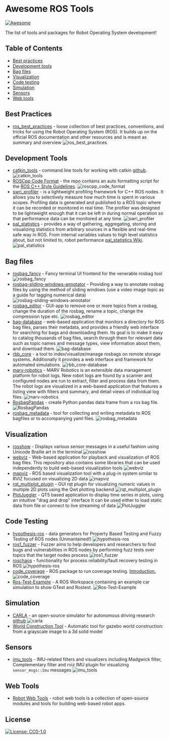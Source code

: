 # Awesome ROS Tools 
[![Awesome](https://cdn.rawgit.com/sindresorhus/awesome/d7305f38d29fed78fa85652e3a63e154dd8e8829/media/badge.svg)](https://github.com/sindresorhus/awesome)

The list of tools and packages for Robot Operating System development!

## Table of Contents

* [Best practices](#best_practices)
* [Development tools](#development-tools)
* [Bag files](#bag-files)
* [Visualization](#visualization)
* [Code testing](#code-testing)
* [Simulation](#simulation)
* [Sensors](#sensors)
* [Web tools](#web-tools)

## Best Practices

* [ros_best_practices](https://github.com/leggedrobotics/ros_best_practices) - loose collection of best practices, conventions, and tricks for using the Robot Operating System (ROS). It builds up on the official ROS documentation and other resources and is meant as summary and overview ![ros_best_practices](https://img.shields.io/github/stars/leggedrobotics/ros_best_practices.svg?style=flat&label=Star&maxAge=86400)

## Development Tools

* [catkin_tools](https://catkin-tools.readthedocs.io/en/latest/index.html) - command line tools for working with catkin [github](https://github.com/catkin/catkin_tools). ![catkin_tools](https://img.shields.io/github/stars/catkin/catkin_tools.svg?style=flat&label=Star&maxAge=86400)
* [ROSCpp Code Format](https://github.com/davetcoleman/roscpp_code_format) - the repo contains an auto formatting script for the [ROS C++ Style Guidelines](http://wiki.ros.org/CppStyleGuide). ![roscpp_code_format](https://img.shields.io/github/stars/davetcoleman/roscpp_code_format.svg?style=flat&label=Star&maxAge=86400)
* [swri_profiler](https://github.com/swri-robotics/swri_profiler) - is a lightweight profiling framework for C++ ROS nodes. It allows you to selectively measure how much time is spent in various scopes. Profiling data is generated and published to a ROS topic where it can be recorded or monitored in real time. The profiler was designed to be lightweight enough that it can be left in during normal operation so that performance data can be monitored at any time. ![swri_profiler](https://img.shields.io/github/stars/swri-robotics/swri_profiler.svg?style=flat&label=Star&maxAge=86400)
* [pal_statistics](https://github.com/pal-robotics/pal_statistics) - provides a way of gathering, aggregating, storing and visualizing statistics from arbitrary sources in a flexible and real-time safe way in ROS. From internal variables values to high level statistics about, but not limited to, robot performance [pal_statistics Wiki](http://wiki.ros.org/pal_statistics). ![pal_statistics](https://img.shields.io/github/stars/pal-robotics/pal_statistics.svg?style=flat&label=Star&maxAge=86400)

## Bag files

* [rosbag_fancy](https://github.com/xqms/rosbag_fancy) - Fancy terminal UI frontend for the venerable rosbag tool ![rosbag_fancy](https://img.shields.io/github/stars/xqms/rosbag_fancy.svg?style=flat&label=Star&maxAge=86400)
* [rosbag-sliding-windows-annotator](https://github.com/ewerlopes/rosbag-sliding-windows-annotator) - Providing a way to annotate rosbag files by using the method of sliding windows (use a video image topic as a guide for tagging numerical data) ![rosbag-sliding-windows-annotator](https://img.shields.io/github/stars/ewerlopes/rosbag-sliding-windows-annotator.svg?style=flat&label=Star&maxAge=86400)
* [rosbag_editor](https://github.com/facontidavide/rosbag_editor) - GUI-app to remove one or more topics from a rosbag, change the duration of the rosbag, rename a topic, change the compression type etc. ![rosbag_editor](https://img.shields.io/github/stars/facontidavide/rosbag_editor.svg?style=flat&label=Star&maxAge=86400)
* [bag-database](https://github.com/swri-robotics/bag-database) - web-based application that monitors a directory for ROS bag files, parses their metadata, and provides a friendly web interface for searching for bags and downloading them. Its goal is to make it easy to catalog thousands of bag files, search through them for relevant data such as topic names and message types, view information about them, and download them. ![bag-database](https://img.shields.io/github/stars/swri-robotics/bag-database.svg?style=flat&label=Star&maxAge=86400)
* [rbb_core](https://github.com/AMZ-Driverless/rbb_core) - a tool to index/visualize/manage rosbags on remote storage systems. Additionally it provides a web interface and framework for automated simulations. ![rbb_core-database](https://img.shields.io/github/stars/AMZ-Driverless/rbb_core.svg?style=flat&label=Star&maxAge=86400)
* [marv-robotics](https://github.com/KITcar-Team/marv-robotics) - MARV Robotics is an extensible data management platform for robot logs. New robot logs are found by a scanner and configured nodes are run to extract, filter and process data from them. The robot logs are visualized in a web-based application that features a listing view with filters and summary, and detail views of individual log files. ![marv-robotics](https://img.shields.io/github/stars/KITcar-Team/marv-robotics.svg?style=flat&label=Star&maxAge=86400)
* [RosbagPandas](https://github.com/aktaylor08/RosbagPandas) - create Python pandas data frame from a ros bag file. ![RosbagPandas](https://img.shields.io/github/stars/aktaylor08/RosbagPandas.svg?style=flat&label=Star&maxAge=86400)
* [rosbag_metadata](https://github.com/hordurk/rosbag_metadata) - tool for collecting and writing metadata to ROS bagfiles or to accompanying yaml files. ![rosbag_metadata](https://img.shields.io/github/stars/hordurk/rosbag_metadata.svg?style=flat&label=Star&maxAge=86400)

## Visualization

* [rosshow](https://github.com/dheera/rosshow) - Displays various sensor messages in a useful fashion using Unicode Braille art in the terminal ![rosshow](https://img.shields.io/github/stars/dheera/rosshow.svg?style=flat&label=Star&maxAge=86400)
* [webviz](https://github.com/cruise-automation/webviz) - Web-based application for playback and visualization of ROS bag files. This repository also contains some libraries that can be used independently to build web-based visualization tools ![webviz](https://img.shields.io/github/stars/cruise-automation/webviz.svg?style=flat&label=Star&maxAge=86400)
* [mapviz](https://github.com/swri-robotics/mapviz) - ROS based visualization tool with a plug-in system similar to RVIZ focused on visualizing 2D data ![mapviz](https://img.shields.io/github/stars/swri-robotics/mapviz.svg?style=flat&label=Star&maxAge=86400)
* [rqt_multiplot_plugin](https://github.com/anybotics/rqt_multiplot_plugin) - GUI rqt plugin for visualizing numeric values in multiple 2D plots using the Qwt plotting backend ![rqt_multiplot_plugin](https://img.shields.io/github/stars/ANYbotics/rqt_multiplot_plugin.svg?style=flat&label=Star&maxAge=86400)
* [PlotJuggler](https://github.com/facontidavide/PlotJuggler) - QT5 based application to display time series in plots, using an intuitive "drag and drop" interface It can be used either to load static data from file or connect to live streaming of data ![PlotJuggler](https://img.shields.io/github/stars/facontidavide/PlotJuggler.svg?style=flat&label=Star&maxAge=86400)

## Code Testing

* [hypothesis-ros](https://github.com/fkromer/hypothesis-ros) - data generators for Property Based Testing and Fuzzy Testing of ROS nodes (Unmantained!) ![hypothesis-ros](https://img.shields.io/github/stars/fkromer/hypothesis-ros.svg?style=flat&label=Star&maxAge=86400)
* [ros1_fuzzer](https://github.com/aliasrobotics/ros1_fuzzer) - Fuzzer aims to help developers and researchers to find bugs and vulnerabilities in ROS nodes by performing fuzz tests over topics that the target nodes process ![ros1_fuzzer](https://img.shields.io/github/stars/aliasrobotics/ros1_fuzzer.svg?style=flat&label=Star&maxAge=86400) 
* [roschaos](https://github.com/fkromer/roschaos) - functionality for process reliability/fault recovery testing in ROS ![hypothesis-ros](https://img.shields.io/github/stars/fkromer/roschaos.svg?style=flat&label=Star&maxAge=86400)
* [code_coverage](https://github.com/mikeferguson/code_coverage) - ROS package to run coverage testing. [Introduction.](http://www.robotandchisel.com/2020/04/07/code-coverage-for-ros/) ![code_coverage](https://img.shields.io/github/stars/mikeferguson/code_coverage.svg?style=flat&label=Star&maxAge=86400)
* [Ros-Test-Example](https://github.com/steup/Ros-Test-Example) - A ROS Workspace containing an example car simulation to show GTest and Rostest. ![Ros-Test-Example](https://img.shields.io/github/stars/steup/Ros-Test-Example.svg?style=flat&label=Star&maxAge=86400)

## Simulation

* [CARLA](https://carla.org/) - an open-source simulator for autonomous driving research [github](https://github.com/carla-simulator/carla) ![carla](https://img.shields.io/github/stars/carla-simulator/carla.svg?style=flat&label=Star&maxAge=86400)
* [World Construction Tool](https://gitlab.com/LIRS_Projects/LIRS-WCT) - Automatic tool for gazebo world construction: from a grayscale image to a 3d solid model

## Sensors

* [imu_tools](https://github.com/ccny-ros-pkg/imu_tools) - IMU-related filters and visualizers including Madgwick filter, Complementary filter and rviz IMU plugin for visualizing `sensor_msgs::Imu` messages ![imu_tools](https://img.shields.io/github/stars/ccny-ros-pkg/imu_tools.svg?style=flat&label=Star&maxAge=86400)

## Web Tools
* [Robot Web Tools](http://robotwebtools.org/index.html) - robot web tools is a collection of open-source modules and tools for building web-based robot apps.

## License

[![License: CC0-1.0](https://img.shields.io/badge/License-CC0%201.0-lightgrey.svg)](http://creativecommons.org/publicdomain/zero/1.0/)
